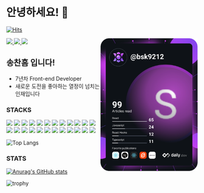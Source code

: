 # 안녕하세요! 👋
[![Hits](https://hits.seeyoufarm.com/api/count/incr/badge.svg?url=https%3A%2F%2Fgithub.com%2FSongchanheum%2Fhit-counter&count_bg=%23AC4FAE&title_bg=%23555555&icon=&icon_color=%23E7E7E7&title=hits&edge_flat=false)](https://hits.seeyoufarm.com)
<div align="left">
  <a href="https://www.instagram.com/songch_/" target="_blank">
  <img src="https://img.shields.io/badge/instagram-ff69b4?style=flat-square&logo=instagram&logoColor=white"/>
  </a>
  <a href="https://bsk9212.medium.com/" target="_blank">
    <img
      src="https://img.shields.io/badge/blog-333333?style=flat-square&logo=medium&logoColor=white"/>
  </a>
  <a href="https://songchanheum.github.io/portfolio" target="_blank">
    <img
      src="https://img.shields.io/badge/portfolio-529323?style=flat-square&logo=github&logoColor=white"/>
  </a>
  <a href="https://app.daily.dev/bsk9212" target="_blank">
    <img 
      src="https://github.com/Songchanheum/Songchanheum/blob/main/devcard.svg" 
      width="256"
      align="right"/>
  </a>
</div>

## 송찬흠 입니다!
- 7년차 Front-end Developer
- 새로운 도전을 좋아하는 열정이 넘치는 인재입니다

<div align=left><h3>STACKS</h3></div>
<div align=left>
  <img src="https://img.shields.io/badge/javascript-F7DF1E?style=flat&logo=javascript&logoColor=black"> 
  <img src="https://img.shields.io/badge/jquery-0769AD?style=flat&logo=jquery&logoColor=white">
  <img src="https://img.shields.io/badge/react-61DAFB?style=flat&logo=react&logoColor=black"> 
  <img src="https://img.shields.io/badge/vue.js-4FC08D?style=flat&logo=vue.js&logoColor=white"> 
  <img src="https://img.shields.io/badge/angular.js-DD0031?style=flat&logo=angularjs&logoColor=white">
  <img src="https://img.shields.io/badge/node.js-339933?style=flat&logo=Node.js&logoColor=white">
  <img src="https://img.shields.io/badge/html5-E34F26?style=flat&logo=html5&logoColor=white"> 
  <img src="https://img.shields.io/badge/css-1572B6?style=flat&logo=css3&logoColor=white"> 
  <img src="https://img.shields.io/badge/bootstrap-7952B3?style=flat&logo=bootstrap&logoColor=white">
  <img src="https://img.shields.io/badge/antdesign-339AF0?style=flat&logo=antdesign&logoColor=white">
  <img src="https://img.shields.io/badge/chakraUI-61DAFB?style=flat&logo=chakraui&logoColor=white">
  <img src="https://img.shields.io/badge/github-181717?style=flat&logo=github&logoColor=white">
  <img src="https://img.shields.io/badge/gitlab-F05032?style=flat&logo=gitlab&logoColor=white">
  <img src="https://img.shields.io/badge/git-F05032?style=flat&logo=git&logoColor=white">
  <img src="https://img.shields.io/badge/java-007396?style=flat&logo=java&logoColor=white"> 
  <img src="https://img.shields.io/badge/c++-00599C?style=flat&logo=c%2B%2B&logoColor=white">
  <img src="https://img.shields.io/badge/oracle-F80000?style=flat&logo=oracle&logoColor=white"> 
  <img src="https://img.shields.io/badge/mysql-4479A1?style=flat&logo=mysql&logoColor=white"> 
  <img src="https://img.shields.io/badge/mariaDB-003545?style=flat&logo=mariaDB&logoColor=white"> 
  <img src="https://img.shields.io/badge/mongoDB-47A248?style=flat&logo=MongoDB&logoColor=white">
  <img src="https://img.shields.io/badge/spring-6DB33F?style=flat&logo=spring&logoColor=white"> 
  <img src="https://img.shields.io/badge/express-000000?style=flat&logo=express&logoColor=white">
  <img src="https://img.shields.io/badge/linux-FCC624?style=flat&logo=linux&logoColor=black"> 
  <img src="https://img.shields.io/badge/apache tomcat-F8DC75?style=flat&logo=apachetomcat&logoColor=white">
</div>  

![Top Langs](https://github-readme-stats.vercel.app/api/top-langs/?username=Songchanheum&layout=compact&show_icons=true&card_width=450&theme=radical)
 
### STATS
[![Anurag's GitHub stats](https://github-readme-stats.vercel.app/api?username=Songchanheum&show_icons=true&theme=radical)](https://github.com/anuraghazra/github-readme-stats)

![trophy](https://github-profile-trophy.vercel.app/?username=Songchanheum&theme=radical)


